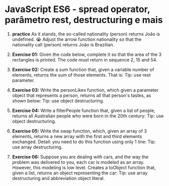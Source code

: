 # JavaScript ES6 - spread operator, parâmetro rest, destructuring e mais


1. **practice** As it stands, the so-called nationality (person) returns João is undefined. 😭 Adjust the arrow function nationality so that the nationality call (person) returns João is Brazilian.

2. **Exercise 01:**
Given the code below, complete it so that the area of the 3 rectangles is printed. The code must return in sequence 2, 15 and 54.

3. **Exercise 02:**
Create a sum function that, given a variable number of elements, returns the sum of those elements. That is:
Tip: use rest parameter.

4. **Exercise 03:**
Write the personLikes function, which given a parameter object that represents a person, returns all that person's tastes, as shown below:
Tip: use object destructuring.

5. **Exercise 04:**
Write a filterPeople function that, given a list of people, returns all Australian people who were born in the 20th century:
Tip: use object destructuring.

6. **Exercise 05:**
Write the swap function, which, given an array of 3 elements, returns a new array with the first and third elements exchanged. Detail: you need to do this function using only 1 line:
Tip: use array destructuring.

7. **Exercise 06:**
Suppose you are dealing with cars, and the way the problem was delivered to you, each car is modeled as an array. However, this modeling is low level. Creates a toObject function that, given a list, returns an object representing the car:
Tip: use array destructuring and abbreviation object literal.